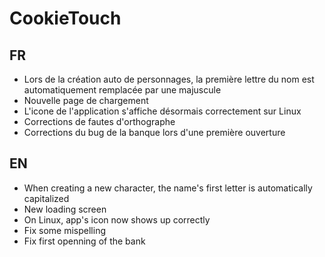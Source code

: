 # CookieTouch

## FR

- Lors de la création auto de personnages, la première lettre du nom est automatiquement remplacée par une majuscule
- Nouvelle page de chargement
- L'icone de l'application s'affiche désormais correctement sur Linux
- Corrections de fautes d'orthographe
- Corrections du bug de la banque lors d'une première ouverture

## EN

- When creating a new character, the name's first letter is automatically capitalized
- New loading screen
- On Linux, app's icon now shows up correctly
- Fix some mispelling
- Fix first openning of the bank
